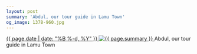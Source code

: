 ```yaml
---
layout: post
summary: 'Abdul, our tour guide in Lamu Town'
og_image: 1378-960.jpg
---
```


<p>
 <time>
  <a href="/1378">
   {{ page.date | date: "%B %-d, %Y" }}
  </a>
 </time>
 <a href="/1378">
  <img alt="{{ page.summary }}" sizes="(min-width: 700px) 50vw, calc(100vw - 2rem)" src="{{ site.assets_url }}/1378-480.jpg" srcset="{{ site.assets_url }}/1378-240.jpg 240w, {{ site.assets_url }}/1378-480.jpg 480w, {{ site.assets_url }}/1378-720.jpg 720w, {{ site.assets_url }}/1378-960.jpg 960w"/>
 </a>
 <span>
  Abdul, our tour guide in Lamu Town
 </span>
</p>
